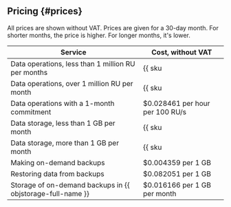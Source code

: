 ## Pricing {#prices}

All prices are shown without VAT. Prices are given for a 30-day month. For shorter months, the price is higher. For longer months, it's lower.

Service | Cost, without VAT
---------------------------------------------------------- | ------------------------------- 
Data operations, less than 1 million RU per months         | {{ sku|USD|ydb.v1.serverless.requests|string }}
Data operations, over 1 million RU per month               | {{ sku|USD|ydb.v1.serverless.requests|pricingRate.1|string }} per 1 million RU
Data operations with a 1-month commitment                  | $0.028461 per hour per 100 RU/s
Data storage, less than 1 GB per month                     | {{ sku|USD|ydb.v1.serverless.storage|month|string }}
Data storage, more than 1 GB per month                     | {{ sku|USD|ydb.cluster.v1.ssd|month|string }} per 1 GB per month
Making on-demand backups                                   | $0.004359 per 1 GB
Restoring data from backups                                | $0.082051 per 1 GB
Storage of on-demand backups in {{ objstorage-full-name }} | $0.016166 per 1 GB per month